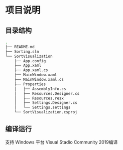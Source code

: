 <!--
 * @Date: 2019-08-31 18:20:28
 * @LastEditors: Aliver
 * @LastEditTime: 2019-08-31 19:36:14
 -->
# 项目说明

## 目录结构

```bash
.
├── README.md
├── Sorting.sln
└── SortVisualization
    ├── App.config
    ├── App.xaml
    ├── App.xaml.cs
    ├── MainWindow.xaml
    ├── MainWindow.xaml.cs
    ├── Properties
    │   ├── AssemblyInfo.cs
    │   ├── Resources.Designer.cs
    │   ├── Resources.resx
    │   ├── Settings.Designer.cs
    │   └── Settings.settings
    └── SortVisualization.csproj
```

## 编译运行

支持 Windows 平台 Visual Stadio Community 2019编译